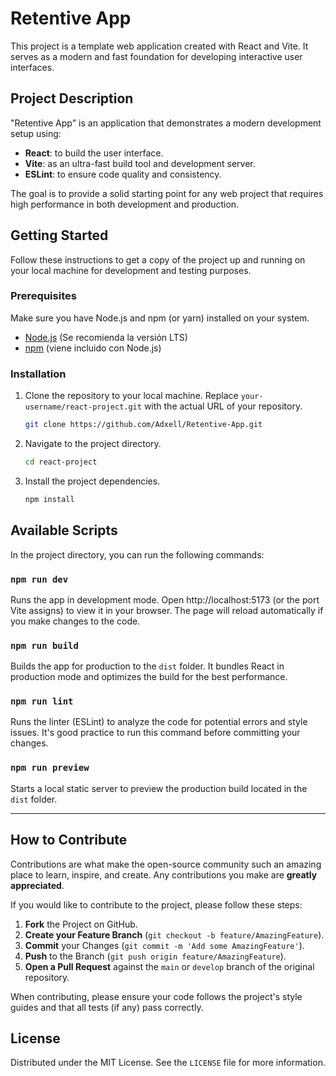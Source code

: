 # Retentive App

This project is a template web application created with React and Vite. It serves as a modern and fast foundation for developing interactive user interfaces.

## Project Description

"Retentive App" is an application that demonstrates a modern development setup using:
- **React**: to build the user interface.
- **Vite**: as an ultra-fast build tool and development server.
- **ESLint**: to ensure code quality and consistency.

The goal is to provide a solid starting point for any web project that requires high performance in both development and production.

## Getting Started

Follow these instructions to get a copy of the project up and running on your local machine for development and testing purposes.

### Prerequisites

Make sure you have Node.js and npm (or yarn) installed on your system.

- [Node.js](https://nodejs.org/) (Se recomienda la versión LTS)
- [npm](https://www.npmjs.com/get-npm) (viene incluido con Node.js)

### Installation

1.  Clone the repository to your local machine. Replace `your-username/react-project.git` with the actual URL of your repository.
    ```sh
    git clone https://github.com/Adxell/Retentive-App.git
    ```
2.  Navigate to the project directory.
    ```sh
    cd react-project
    ```
3.  Install the project dependencies.
    ```sh
    npm install
    ```

## Available Scripts

In the project directory, you can run the following commands:

### `npm run dev`

Runs the app in development mode.
Open http://localhost:5173 (or the port Vite assigns) to view it in your browser. The page will reload automatically if you make changes to the code.

### `npm run build`

Builds the app for production to the `dist` folder. It bundles React in production mode and optimizes the build for the best performance.

### `npm run lint`

Runs the linter (ESLint) to analyze the code for potential errors and style issues. It's good practice to run this command before committing your changes.

### `npm run preview`

Starts a local static server to preview the production build located in the `dist` folder.

---

## How to Contribute

Contributions are what make the open-source community such an amazing place to learn, inspire, and create. Any contributions you make are **greatly appreciated**.

If you would like to contribute to the project, please follow these steps:

1.  **Fork** the Project on GitHub.
2.  **Create your Feature Branch** (`git checkout -b feature/AmazingFeature`).
3.  **Commit** your Changes (`git commit -m 'Add some AmazingFeature'`).
4.  **Push** to the Branch (`git push origin feature/AmazingFeature`).
5.  **Open a Pull Request** against the `main` or `develop` branch of the original repository.

When contributing, please ensure your code follows the project's style guides and that all tests (if any) pass correctly.

## License

Distributed under the MIT License. See the `LICENSE` file for more information.
